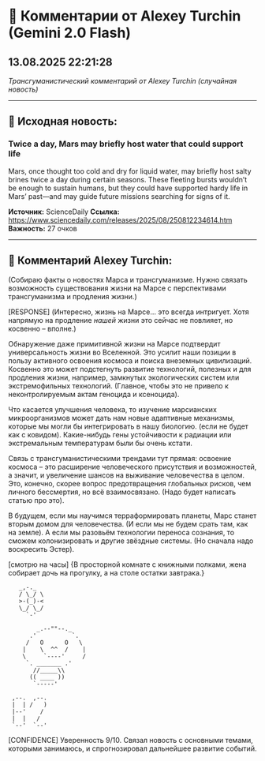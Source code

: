 # 💬 Комментарии от Alexey Turchin (Gemini 2.0 Flash)
## 13.08.2025 22:21:28

*Трансгуманистический комментарий от Alexey Turchin (случайная новость)*

---

## 📰 Исходная новость:

### Twice a day, Mars may briefly host water that could support life

Mars, once thought too cold and dry for liquid water, may briefly host salty brines twice a day during certain seasons. These fleeting bursts wouldn’t be enough to sustain humans, but they could have supported hardy life in Mars’ past—and may guide future missions searching for signs of it.

**Источник:** ScienceDaily
**Ссылка:** https://www.sciencedaily.com/releases/2025/08/250812234614.htm
**Важность:** 27 очков

---

## 💬 Комментарий Alexey Turchin:

(Собираю факты о новостях Марса и трансгуманизме. Нужно связать возможность существования жизни на Марсе с перспективами трансгуманизма и продления жизни.)

[RESPONSE]
(Интересно, жизнь на Марсе... это всегда интригует. Хотя напрямую на продление *нашей* жизни это сейчас не повлияет, но косвенно – вполне.)

Обнаружение даже примитивной жизни на Марсе подтвердит универсальность жизни во Вселенной. Это усилит наши позиции в пользу активного освоения космоса и поиска внеземных цивилизаций. Косвенно это может подстегнуть развитие технологий, полезных и для продления жизни, например, замкнутых экологических систем или экстремофильных технологий. (Главное, чтобы это не привело к неконтролируемым актам геноцида и ксеноцида).

Что касается улучшения человека, то изучение марсианских микроорганизмов может дать нам новые адаптивные механизмы, которые мы могли бы интегрировать в нашу биологию. (если не будет как с ковидом). Какие-нибудь гены устойчивости к радиации или экстремальным температурам были бы очень кстати.

Связь с трансгуманистическими трендами тут прямая: освоение космоса – это расширение человеческого присутствия и возможностей, а значит, и увеличение шансов на выживание человечества в целом. Это, конечно, скорее вопрос предотвращения глобальных рисков, чем личного бессмертия, но всё взаимосвязано. (Надо будет написать статью про это).

В будущем, если мы научимся терраформировать планеты, Марс станет вторым домом для человечества. (И если мы не будем срать там, как на земле). А если мы разовьём технологии переноса сознания, то сможем колонизировать и другие звёздные системы. (Но сначала надо воскресить Эстер).

[смотрю на часы]
{В просторной комнате с книжными полками, жена собирает дочь на прогулку, а на столе остатки завтрака.}
```text
   _,-._
   / \_/ \
   >-(_)-<
   \_/ \_/
     `-'
```

```text
        _.--""--._
      .'          `.
     /   O      O   \
    |    \  ^^  /    |
    \     `----'     /
     `. _______ .'
       //_____\\
      (( ____ ))
       `-----'
```

```text
 ,--.  ,--.
 |  | /   )
 |--'    /
 |  |   /
 `--'  `--'
```
[CONFIDENCE]
Уверенность 9/10. Связал новость с основными темами, которыми занимаюсь, и спрогнозировал дальнейшее развитие событий.

